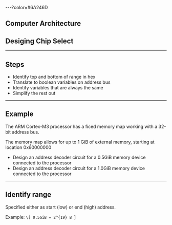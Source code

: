 ---?color=#6A246D

## Computer Architecture
## Desiging Chip Select

---

## Steps

* Identify top and bottom of range in hex
* Translate to boolean variables on address bus
* Identify variables that are always the same
* Simplify the rest out

---

## Example

The ARM Cortex-M3 processor has a ficed memory map working with a 32-bit address bus. 

The memory map allows for up to 1 GiB of external memory, starting at location 0x60000000

* Design an address decoder circuit for a 0.5GiB memory device connected to the processor
* Design an address decoder circuit for a 1.0GiB memory device connected to the processor


---

## Identify range

Specified either as start (low) or end (high) address.

Example: 
`\[
0.5GiB = 2^{19} B
`]


